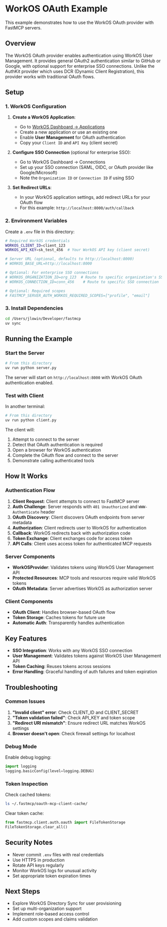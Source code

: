 # WorkOS OAuth Example

This example demonstrates how to use the WorkOS OAuth provider with FastMCP servers.

## Overview

The WorkOS OAuth provider enables authentication using WorkOS User Management. It provides general OAuth2 authentication similar to GitHub or Google, with optional support for enterprise SSO connections. Unlike the AuthKit provider which uses DCR (Dynamic Client Registration), this provider works with traditional OAuth flows.

## Setup

### 1. WorkOS Configuration

1. **Create a WorkOS Application**:
   - Go to [WorkOS Dashboard → Applications](https://dashboard.workos.com/applications)
   - Create a new application or use an existing one
   - Enable **User Management** for OAuth authentication
   - Copy your `Client ID` and `API Key` (client secret)

2. **Configure SSO Connection** (optional for enterprise SSO):
   - Go to WorkOS Dashboard → Connections
   - Set up your SSO connection (SAML, OIDC, or OAuth provider like Google/Microsoft)
   - Note the `Organization ID` or `Connection ID` if using SSO

3. **Set Redirect URLs**:
   - In your WorkOS application settings, add redirect URLs for your OAuth flow
   - For this example: `http://localhost:8000/auth/callback`

### 2. Environment Variables

Create a `.env` file in this directory:

```bash
# Required WorkOS credentials
WORKOS_CLIENT_ID=client_123
WORKOS_API_KEY=sk_test_456  # Your WorkOS API key (client secret)

# Server URL (optional, defaults to http://localhost:8000)
# WORKOS_BASE_URL=http://localhost:8000

# Optional: For enterprise SSO connections
# WORKOS_ORGANIZATION_ID=org_123  # Route to specific organization's SSO
# WORKOS_CONNECTION_ID=conn_456    # Route to specific SSO connection

# Optional: Required scopes
# FASTMCP_SERVER_AUTH_WORKOS_REQUIRED_SCOPES=["profile", "email"]
```

### 3. Install Dependencies

```bash
cd /Users/jlowin/Developer/fastmcp
uv sync
```

## Running the Example

### Start the Server

```bash
# From this directory
uv run python server.py
```

The server will start on `http://localhost:8000` with WorkOS OAuth authentication enabled.

### Test with Client

In another terminal:

```bash
# From this directory  
uv run python client.py
```

The client will:
1. Attempt to connect to the server
2. Detect that OAuth authentication is required
3. Open a browser for WorkOS authentication
4. Complete the OAuth flow and connect to the server
5. Demonstrate calling authenticated tools

## How It Works

### Authentication Flow

1. **Client Request**: Client attempts to connect to FastMCP server
2. **Auth Challenge**: Server responds with `401 Unauthorized` and `WWW-Authenticate` header
3. **OAuth Discovery**: Client discovers OAuth endpoints from server metadata
4. **Authorization**: Client redirects user to WorkOS for authentication
5. **Callback**: WorkOS redirects back with authorization code
6. **Token Exchange**: Client exchanges code for access token
7. **API Calls**: Client uses access token for authenticated MCP requests

### Server Components

- **WorkOSProvider**: Validates tokens using WorkOS User Management API
- **Protected Resources**: MCP tools and resources require valid WorkOS tokens
- **OAuth Metadata**: Server advertises WorkOS as authorization server

### Client Components  

- **OAuth Client**: Handles browser-based OAuth flow
- **Token Storage**: Caches tokens for future use
- **Automatic Auth**: Transparently handles authentication

## Key Features

- **SSO Integration**: Works with any WorkOS SSO connection
- **User Management**: Validates tokens against WorkOS User Management API
- **Token Caching**: Reuses tokens across sessions
- **Error Handling**: Graceful handling of auth failures and token expiration

## Troubleshooting

### Common Issues

1. **"Invalid client" error**: Check CLIENT_ID and CLIENT_SECRET
2. **"Token validation failed"**: Check API_KEY and token scope
3. **"Redirect URI mismatch"**: Ensure redirect URL matches WorkOS settings
4. **Browser doesn't open**: Check firewall settings for localhost

### Debug Mode

Enable debug logging:

```python
import logging
logging.basicConfig(level=logging.DEBUG)
```

### Token Inspection

Check cached tokens:

```bash
ls ~/.fastmcp/oauth-mcp-client-cache/
```

Clear token cache:

```python
from fastmcp.client.auth.oauth import FileTokenStorage
FileTokenStorage.clear_all()
```

## Security Notes

- Never commit `.env` files with real credentials
- Use HTTPS in production
- Rotate API keys regularly
- Monitor WorkOS logs for unusual activity
- Set appropriate token expiration times

## Next Steps

- Explore WorkOS Directory Sync for user provisioning
- Set up multi-organization support
- Implement role-based access control
- Add custom scopes and claims validation